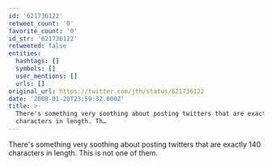 ```yaml
---
id: '621736122'
retweet_count: '0'
favorite_count: '0'
id_str: '621736122'
retweeted: false
entities:
  hashtags: []
  symbols: []
  user_mentions: []
  urls: []
original_url: https://twitter.com/jth/status/621736122
date: '2008-01-20T23:59:32.000Z'
title: >-
  There's something very soothing about posting twitters that are exactly 140
  characters in length. Th…
---
```


There's something very soothing about posting twitters that are exactly 140 characters in length. This is not one of them.